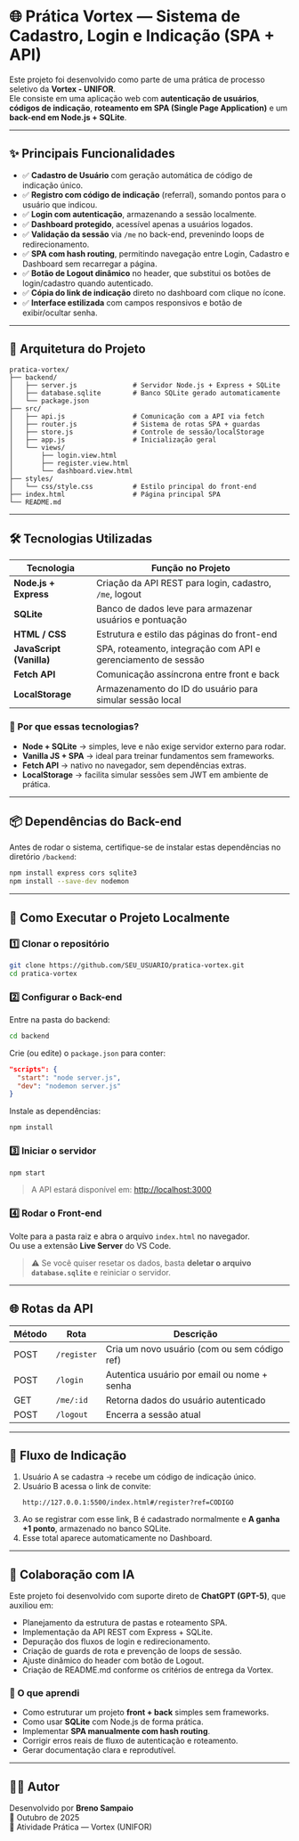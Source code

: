 # 🌐 Prática Vortex — Sistema de Cadastro, Login e Indicação (SPA + API)

Este projeto foi desenvolvido como parte de uma prática de processo seletivo da **Vortex - UNIFOR**.  
Ele consiste em uma aplicação web com **autenticação de usuários**, **códigos de indicação**, **roteamento em SPA (Single Page Application)** e um **back-end em Node.js + SQLite**.

---

## ✨ **Principais Funcionalidades**

- ✅ **Cadastro de Usuário** com geração automática de código de indicação único.  
- ✅ **Registro com código de indicação** (referral), somando pontos para o usuário que indicou.  
- ✅ **Login com autenticação**, armazenando a sessão localmente.  
- ✅ **Dashboard protegido**, acessível apenas a usuários logados.  
- ✅ **Validação da sessão** via `/me` no back-end, prevenindo loops de redirecionamento.  
- ✅ **SPA com hash routing**, permitindo navegação entre Login, Cadastro e Dashboard sem recarregar a página.  
- ✅ **Botão de Logout dinâmico** no header, que substitui os botões de login/cadastro quando autenticado.  
- ✅ **Cópia do link de indicação** direto no dashboard com clique no ícone.  
- ✅ **Interface estilizada** com campos responsivos e botão de exibir/ocultar senha.

---

## 🧠 **Arquitetura do Projeto**

```
pratica-vortex/
├── backend/
│   ├── server.js              # Servidor Node.js + Express + SQLite
│   ├── database.sqlite        # Banco SQLite gerado automaticamente
│   └── package.json
├── src/
│   ├── api.js                 # Comunicação com a API via fetch
│   ├── router.js              # Sistema de rotas SPA + guardas
│   ├── store.js               # Controle de sessão/localStorage
│   ├── app.js                 # Inicialização geral
│   └── views/
│       ├── login.view.html
│       ├── register.view.html
│       └── dashboard.view.html
├── styles/
│   └── css/style.css          # Estilo principal do front-end
├── index.html                 # Página principal SPA
└── README.md
```

---

## 🛠️ **Tecnologias Utilizadas**

| Tecnologia              | Função no Projeto                                                                 |
|--------------------------|------------------------------------------------------------------------------------|
| **Node.js + Express**    | Criação da API REST para login, cadastro, `/me`, logout                            |
| **SQLite**              | Banco de dados leve para armazenar usuários e pontuação                            |
| **HTML / CSS**          | Estrutura e estilo das páginas do front-end                                        |
| **JavaScript (Vanilla)** | SPA, roteamento, integração com API e gerenciamento de sessão                      |
| **Fetch API**           | Comunicação assíncrona entre front e back                                          |
| **LocalStorage**        | Armazenamento do ID do usuário para simular sessão local                           |

### 📌 Por que essas tecnologias?

- **Node + SQLite** → simples, leve e não exige servidor externo para rodar.  
- **Vanilla JS + SPA** → ideal para treinar fundamentos sem frameworks.  
- **Fetch API** → nativo no navegador, sem dependências extras.  
- **LocalStorage** → facilita simular sessões sem JWT em ambiente de prática.

---

## 📦 **Dependências do Back-end**

Antes de rodar o sistema, certifique-se de instalar estas dependências no diretório `/backend`:

```bash
npm install express cors sqlite3
npm install --save-dev nodemon
```

---

## 🚀 **Como Executar o Projeto Localmente**

### 1️⃣ Clonar o repositório
```bash
git clone https://github.com/SEU_USUARIO/pratica-vortex.git
cd pratica-vortex
```

### 2️⃣ Configurar o Back-end
Entre na pasta do backend:
```bash
cd backend
```

Crie (ou edite) o `package.json` para conter:
```json
"scripts": {
  "start": "node server.js",
  "dev": "nodemon server.js"
}
```

Instale as dependências:
```bash
npm install
```

### 3️⃣ Iniciar o servidor
```bash
npm start
```
> A API estará disponível em: [http://localhost:3000](http://localhost:3000)

### 4️⃣ Rodar o Front-end
Volte para a pasta raiz e abra o arquivo `index.html` no navegador.  
Ou use a extensão **Live Server** do VS Code.

> ⚠ Se você quiser resetar os dados, basta **deletar o arquivo `database.sqlite`** e reiniciar o servidor.

---

## 🌐 **Rotas da API**

| Método | Rota                | Descrição                                      |
|--------|-----------------------|-----------------------------------------------|
| POST   | `/register`          | Cria um novo usuário (com ou sem código ref)   |
| POST   | `/login`             | Autentica usuário por email ou nome + senha   |
| GET    | `/me/:id`           | Retorna dados do usuário autenticado         |
| POST   | `/logout`            | Encerra a sessão atual                        |

---

## 🧪 **Fluxo de Indicação**

1. Usuário A se cadastra → recebe um código de indicação único.  
2. Usuário B acessa o link de convite:  
   ```
   http://127.0.0.1:5500/index.html#/register?ref=CODIGO
   ```
3. Ao se registrar com esse link, B é cadastrado normalmente e **A ganha +1 ponto**, armazenado no banco SQLite.  
4. Esse total aparece automaticamente no Dashboard.

---

## 🤝 **Colaboração com IA**

Este projeto foi desenvolvido com suporte direto de **ChatGPT (GPT-5)**, que auxiliou em:

- Planejamento da estrutura de pastas e roteamento SPA.  
- Implementação da API REST com Express + SQLite.  
- Depuração dos fluxos de login e redirecionamento.  
- Criação de guards de rota e prevenção de loops de sessão.  
- Ajuste dinâmico do header com botão de Logout.  
- Criação de README.md conforme os critérios de entrega da Vortex.  

### 🧠 O que aprendi
- Como estruturar um projeto **front + back** simples sem frameworks.  
- Como usar **SQLite** com Node.js de forma prática.  
- Implementar **SPA manualmente com hash routing**.  
- Corrigir erros reais de fluxo de autenticação e roteamento.  
- Gerar documentação clara e reprodutível.

---

## 👨‍💻 **Autor**

Desenvolvido por **Breno Sampaio**  
📅 Outubro de 2025  
📝 Atividade Prática — Vortex (UNIFOR)
